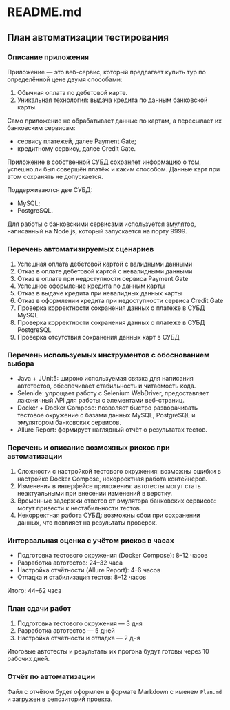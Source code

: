 # README.md

## План автоматизации тестирования

### Описание приложения

Приложение — это веб-сервис, который предлагает купить тур по определённой цене двумя способами:

1. Обычная оплата по дебетовой карте.
2. Уникальная технология: выдача кредита по данным банковской карты.

Само приложение не обрабатывает данные по картам, а пересылает их банковским сервисам:
- сервису платежей, далее Payment Gate;
- кредитному сервису, далее Credit Gate.

Приложение в собственной СУБД сохраняет информацию о том, успешно ли был совершён платёж и каким способом. Данные карт при этом сохранять не допускается.

Поддерживаются две СУБД:
- MySQL;
- PostgreSQL.

Для работы с банковскими сервисами используется эмулятор, написанный на Node.js, который запускается на порту 9999.

### Перечень автоматизируемых сценариев

1. Успешная оплата дебетовой картой с валидными данными
2. Отказ в оплате дебетовой картой с невалидными данными
3. Отказ в оплате при недоступности сервиса Payment Gate
4. Успешное оформление кредита по данным карты
5. Отказ в выдаче кредита при невалидных данных карты
6. Отказ в оформлении кредита при недоступности сервиса Credit Gate
7. Проверка корректности сохранения данных о платеже в СУБД MySQL
8. Проверка корректности сохранения данных о платеже в СУБД PostgreSQL
9. Проверка отсутствия сохранения данных карт в СУБД

### Перечень используемых инструментов с обоснованием выбора

- Java + JUnit5: широко используемая связка для написания автотестов, обеспечивает стабильность и читаемость кода.
- Selenide: упрощает работу с Selenium WebDriver, предоставляет лаконичный API для работы с элементами веб-страниц.
- Docker + Docker Compose: позволяет быстро разворачивать тестовое окружение с базами данных MySQL, PostgreSQL и эмулятором банковских сервисов.
- Allure Report: формирует наглядный отчёт о результатах тестов.

### Перечень и описание возможных рисков при автоматизации

1. Сложности с настройкой тестового окружения: возможны ошибки в настройке Docker Compose, некорректная работа контейнеров.
2. Изменения в интерфейсе приложения: автотесты могут стать неактуальными при внесении изменений в верстку.
3. Временные задержки ответов от эмулятора банковских сервисов: могут привести к нестабильности тестов.
4. Некорректная работа СУБД: возможны сбои при сохранении данных, что повлияет на результаты проверок.

### Интервальная оценка с учётом рисков в часах

- Подготовка тестового окружения (Docker Compose): 8–12 часов
- Разработка автотестов: 24–32 часа
- Настройка отчётности (Allure Report): 4–6 часов
- Отладка и стабилизация тестов: 8–12 часов

Итого: 44–62 часа

### План сдачи работ

1. Подготовка тестового окружения — 3 дня
2. Разработка автотестов — 5 дней
3. Настройка отчётности и отладка — 2 дня

Итоговые автотесты и результаты их прогона будут готовы через 10 рабочих дней.

### Отчёт по автоматизации

Файл с отчётом будет оформлен в формате Markdown с именем `Plan.md` и загружен в репозиторий проекта.
